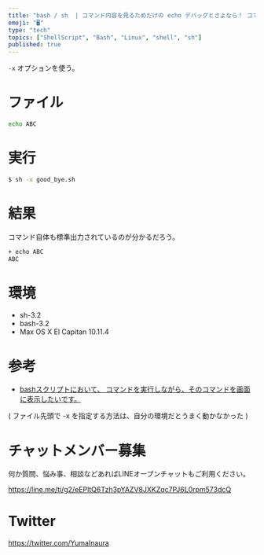 ```yaml
---
title: "bash / sh  | コマンド内容を見るためだけの echo デバッグとさよなら！ コマンド自体を標準出力する方法 "
emoji: "🖥"
type: "tech"
topics: ["ShellScript", "Bash", "Linux", "shell", "sh"]
published: true
---
```


`-x` オプションを使う。

# ファイル

```bash:good_bye.sh
echo ABC
```

# 実行

```bash
$ sh -x good_bye.sh
```

# 結果

コマンド自体も標準出力されているのが分かるだろう。

```bash
+ echo ABC
ABC
```

# 環境

- sh-3.2
- bash-3.2
- Max OS X El Capitan 10.11.4

# 参考

- [bashスクリプトにおいて、  コマンドを実行しながら、そのコマンドを画面に表示したいです。](http://q.hatena.ne.jp/1319616956)

( ファイル先頭で -x を指定する方法は、自分の環境だとうまく動かなかった )








<!-- Update From Qiita API -->

# チャットメンバー募集


何か質問、悩み事、相談などあればLINEオープンチャットもご利用ください。

https://line.me/ti/g2/eEPltQ6Tzh3pYAZV8JXKZqc7PJ6L0rpm573dcQ





# Twitter


https://twitter.com/YumaInaura


<!-- Update From Qiita API -->


